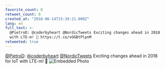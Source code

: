 ```yaml
---
favorite_count: 0
retweet_count: 0
created_at: "2018-06-14T15:38:21.000Z"
lang: en
full_text: >-
  @PietroD: @coderbyheart @NordicTweets Exciting changes ahead in 2018 for IoT
  with LTE-m! 🙌 https://t.co/vOGBtPlpnM
retweeted: true
---
```


[@PietroD](https://twitter.com/PietroD):
[@coderbyheart](https://twitter.com/coderbyheart)
[@NordicTweets](https://twitter.com/NordicTweets) Exciting changes ahead in 2018
for IoT with LTE-m! 🙌
![Embedded Photo](https://twitter-media-coderbyheart.s3.eu-north-1.amazonaws.com/1007286123641626624-DfqMSqUWsAA_qny.jpg)
